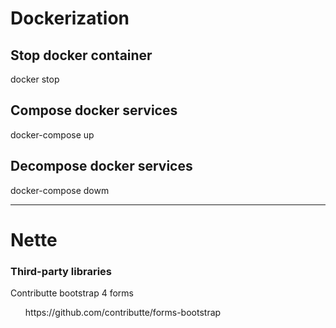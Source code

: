 # Dockerization

## Stop docker container

docker stop <containerName>

## Compose docker services

docker-compose up

## Decompose docker services

docker-compose dowm

<hr>

# Nette

### Third-party libraries
Contributte bootstrap 4 forms

<ul>
    https://github.com/contributte/forms-bootstrap
</ul>

